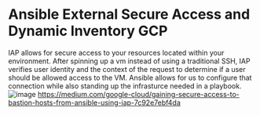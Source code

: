 # Ansible External Secure Access and Dynamic Inventory GCP

IAP allows for secure access to your resources located within your environment. After spinning up a vm instead of using a traditional SSH, IAP verifies user identity and the context of the request to determine if a user should be allowed access to the VM. Ansible allows for us to configure that connection while also standing up the infrasturce needed in a playbook.
![image](https://github.com/ohakawati/AnsibleExternalSecureAccessandDynamicInventoryGCP/assets/89810188/9dc78858-d651-400f-b39b-6f4e1ae8f6d3)
https://medium.com/google-cloud/gaining-secure-access-to-bastion-hosts-from-ansible-using-iap-7c92e7ebf4da
